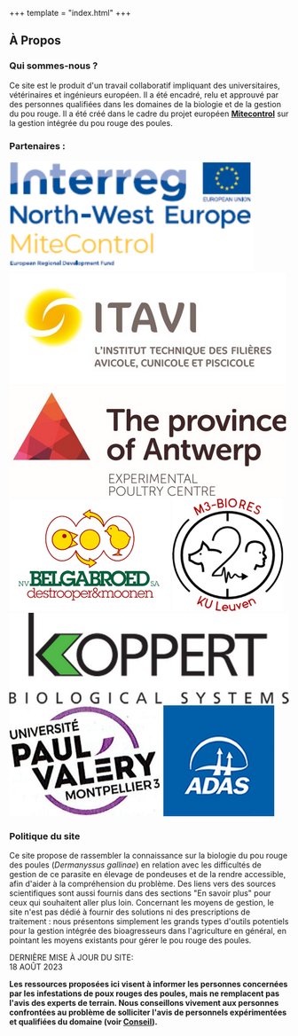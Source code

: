 +++
template = "index.html"
+++

## À Propos

### Qui sommes-nous ?

Ce site est le produit d'un travail collaboratif impliquant des universitaires,
vétérinaires et ingénieurs européen. Il a été encadré, relu et approuvé par des
personnes qualifiées dans les domaines de la biologie et de la gestion du pou
rouge. Il a été créé dans le cadre du projet européen [**Mitecontrol**](https://vb.nweurope.eu/projects/project-search/mitecontrol-ensuring-food-safety-animal-health-and-welfare-standards/) sur la gestion intégrée du pou rouge des poules.

### Partenaires :

<div id = "logo_partenaires">

![interreg](/img/interreg.png)
![itavi](/img/itavi.png)
![Antwerp](/img/antwerp.png)
![Belgabroed](/img/belgabroed.png)
![ku-leuven](/img/leuven.png)
![koppert](/img/koppert.png)
![UPVM](/img/UPVM.png)
![adas](/img/adas.png)

</div>

### Politique du site

Ce site propose de rassembler la connaissance sur la biologie du pou rouge des poules (*Dermanyssus gallinae*) en relation avec les difficultés de gestion de ce parasite en élevage de pondeuses et de la rendre accessible, afin d'aider à la compréhension du problème. Des liens vers des sources scientifiques sont aussi fournis dans des sections "En savoir plus" pour ceux qui souhaitent aller plus loin. Concernant les moyens de gestion, le site n'est pas dédié à fournir des solutions ni des prescriptions de traitement : nous présentons simplement les grands types d'outils potentiels pour la gestion intégrée des bioagresseurs dans l'agriculture en général, en pointant les moyens existants pour gérer le pou rouge des poules.

<div id ="maj_texte">DERNIÈRE MISE À JOUR DU SITE:</div>
<div id ="maj_date">18 AOÛT 2023</div>

__Les ressources proposées ici visent à informer les personnes concernées
par les infestations de poux rouges des poules, mais ne remplacent pas
l'avis des experts de terrain. Nous conseillons vivement aux personnes
confrontées au problème de solliciter l'avis de personnels expérimentées
et qualifiées du domaine (voir [Conseil](/)).__
